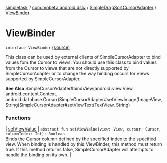 [simpletask](../../../index.md) / [com.mobeta.android.dslv](../../index.md) / [SimpleDragSortCursorAdapter](../index.md) / [ViewBinder](.)

# ViewBinder

`interface ViewBinder` [(source)](https://github.com/mpcjanssen/simpletask-android/blob/master/src/main/java/com/mobeta/android/dslv/SimpleDragSortCursorAdapter.java#L392)

This class can be used by external clients of SimpleCursorAdapter to bind values fom the Cursor to views. You should use this class to bind values from the Cursor to views that are not directly supported by SimpleCursorAdapter or to change the way binding occurs for views supported by SimpleCursorAdapter.

**See Also**
SimpleCursorAdapter#bindView(android.view.View, android.content.Context, android.database.Cursor)SimpleCursorAdapter#setViewImage(ImageView, String)SimpleCursorAdapter#setViewText(TextView, String)

### Functions

| [setViewValue](set-view-value.md) | `abstract fun setViewValue(view: View, cursor: Cursor, columnIndex: Int): Boolean`<br>Binds the Cursor column defined by the specified index to the specified view. When binding is handled by this ViewBinder, this method must return true. If this method returns false, SimpleCursorAdapter will attempts to handle the binding on its own. |

